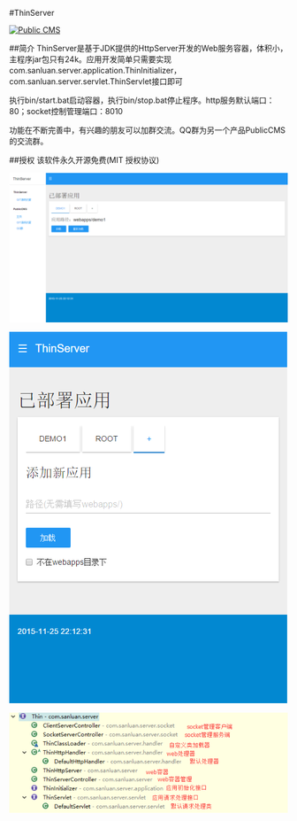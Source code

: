#ThinServer

<a target="_blank" href="http://shang.qq.com/wpa/qunwpa?idkey=8a633f84fb2475068182d3c447319977faca6a14dc3acf8017a160d65962a175"><img border="0" src="http://pub.idqqimg.com/wpa/images/group.png" alt="Public CMS" title="Public CMS"/></a>

##简介
ThinServer是基于JDK提供的HttpServer开发的Web服务容器，体积小，主程序jar包只有24k。应用开发简单只需要实现com.sanluan.server.application.ThinInitializer，com.sanluan.server.servlet.ThinServlet接口即可

执行bin/start.bat启动容器，执行bin/stop.bat停止程序。http服务默认端口：80；socket控制管理端口：8010

功能在不断完善中，有兴趣的朋友可以加群交流。QQ群为另一个产品PublicCMS的交流群。

##授权
该软件永久开源免费(MIT 授权协议)

![](doc/index1.png)

![](doc/index2.png)

![](doc/class.png)